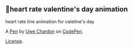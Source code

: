 💝heart rate valentine's day animation
-------------------------------------
heart rate line animation for valetine's day

A [Pen](https://codepen.io/uchardon/pen/VwMNjox) by [Uwe Chardon](https://codepen.io/uchardon) on [CodePen](https://codepen.io).

[License](https://codepen.io/license/pen/VwMNjox).